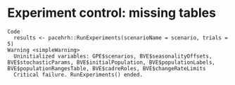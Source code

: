 # Experiment control: missing tables

    Code
      results <- pacehrh::RunExperiments(scenarioName = scenario, trials = 5)
    Warning <simpleWarning>
      Uninitialized variables: GPE$scenarios, BVE$seasonalityOffsets, BVE$stochasticParams, BVE$initialPopulation, BVE$populationLabels, BVE$populationRangesTable, BVE$cadreRoles, BVE$changeRateLimits
      Critical failure. RunExperiments() ended.

